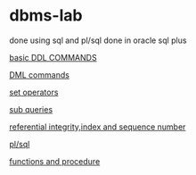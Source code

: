 # dbms-lab
done using sql and pl/sql
done in oracle sql plus


<a href='https://github.com/joel-tm/dbms-lab/tree/main/experiment2'>basic DDL COMMANDS</a> 

<a href='https://github.com/joel-tm/dbms-lab/tree/main/experiment3'>DML commands

<a href='https://github.com/joel-tm/dbms-lab/tree/main/experiment4'>set operators

<a href='https://github.com/joel-tm/dbms-lab/tree/main/experiment5'>sub queries

<a href='https://github.com/joel-tm/dbms-lab/tree/main/experiment6'>referential integrity,index and sequence number

<a href='https://github.com/joel-tm/dbms-lab/tree/main/experiment7'>pl/sql 

<a href='https://github.com/joel-tm/dbms-lab/tree/main/experiment8'>functions and procedure


